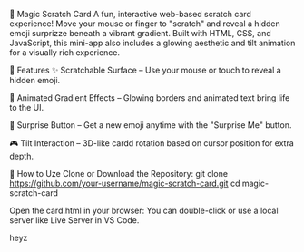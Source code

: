 🎉 Magic Scratch Card
A fun, interactive web-based scratch card experience! Move your mouse or finger to "scratch" and reveal a hidden emoji surprizze beneath a vibrant gradient. Built with HTML, CSS, and JavaScript, this mini-app also includes a glowing aesthetic and tilt animation for a visually rich experience.

🧩 Features
✨ Scratchable Surface – Use your mouse or touch to reveal a hidden emoji.

🌈 Animated Gradient Effects – Glowing borders and animated text bring life to the UI.

🎁 Surprise Button – Get a new emoji anytime with the "Surprise Me" button.

🎮 Tilt Interaction – 3D-like cardd rotation based on cursor position for extra depth.

🚀 How to Uze
Clone or Download the Repository:
git clone https://github.com/your-username/magic-scratch-card.git
cd magic-scratch-card

Open the card.html in your browser:
You can double-click or use a local server like Live Server in VS Code.

heyz